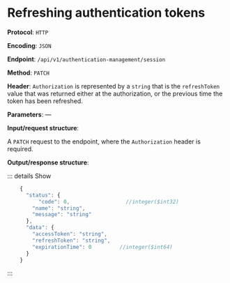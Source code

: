 # Refreshing authentication tokens

**Protocol**: `HTTP`

**Encoding**: `JSON`

**Endpoint**: `/api/v1/authentication-management/session`

**Method**: `PATCH`

**Header**: `Authorization` is represented by a `string` that is the `refreshToken` value that was returned either at the authorization, or the previous time the token has been refreshed.

**Parameters**: —

**Input/request structure**:

A `PATCH` request to the endpoint, where the `Authorization` header is required.

**Output/response structure**:

::: details Show

```jsx
    {
      "status": {
    	  "code": 0,                  //integer($int32)
        "name": "string",
        "message": "string"
      },
      "data": {
        "accessToken": "string",
        "refreshToken": "string",
        "expirationTime": 0         //integer($int64)
      }
    }
```
:::
